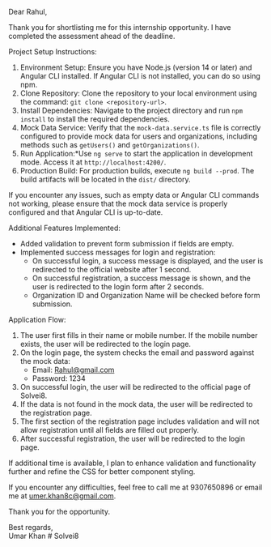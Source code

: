 Dear Rahul,

Thank you for shortlisting me for this internship opportunity. I have completed the assessment ahead of the deadline.

Project Setup Instructions:

1. Environment Setup: Ensure you have Node.js (version 14 or later) and Angular CLI installed. If Angular CLI is not installed, you can do so using npm.
2. Clone Repository: Clone the repository to your local environment using the command: `git clone <repository-url>`.
3. Install Dependencies: Navigate to the project directory and run `npm install` to install the required dependencies.
4. Mock Data Service: Verify that the `mock-data.service.ts` file is correctly configured to provide mock data for users and organizations, including methods such as `getUsers()` and `getOrganizations()`.
5. Run Application:\*Use `ng serve` to start the application in development mode. Access it at `http://localhost:4200/`.
6. Production Build: For production builds, execute `ng build --prod`. The build artifacts will be located in the `dist/` directory.

If you encounter any issues, such as empty data or Angular CLI commands not working, please ensure that the mock data service is properly configured and that Angular CLI is up-to-date.

Additional Features Implemented:

- Added validation to prevent form submission if fields are empty.
- Implemented success messages for login and registration:
  - On successful login, a success message is displayed, and the user is redirected to the official website after 1 second.
  - On successful registration, a success message is shown, and the user is redirected to the login form after 2 seconds.
  - Organization ID and Organization Name will be checked before form submission.

Application Flow:

1. The user first fills in their name or mobile number. If the mobile number exists, the user will be redirected to the login page.
2. On the login page, the system checks the email and password against the mock data:
   - Email: Rahul@gmail.com
   - Password: 1234
3. On successful login, the user will be redirected to the official page of Solvei8.
4. If the data is not found in the mock data, the user will be redirected to the registration page.
5. The first section of the registration page includes validation and will not allow registration until all fields are filled out properly.
6. After successful registration, the user will be redirected to the login page.

If additional time is available, I plan to enhance validation and functionality further and refine the CSS for better component styling.

If you encounter any difficulties, feel free to call me at 9307650896 or email me at umer.khan8c@gmail.com.

Thank you for the opportunity.

Best regards,  
Umar Khan
#   S o l v e i 8 
 
 
